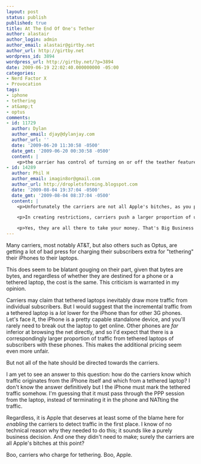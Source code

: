 ```yaml
---
layout: post
status: publish
published: true
title: At The End Of One's Tether
author: alastair
author_login: admin
author_email: alastair@girtby.net
author_url: http://girtby.net
wordpress_id: 3894
wordpress_url: http://girtby.net/?p=3894
date: 2009-06-19 22:02:40.000000000 -05:00
categories:
- Nerd Factor X
- Provocation
tags:
- iphone
- tethering
- at&amp;t
- optus
comments:
- id: 11729
  author: Dylan
  author_email: djay@dylanjay.com
  author_url: ''
  date: '2009-06-20 11:30:58 -0500'
  date_gmt: '2009-06-20 00:30:58 -0500'
  content: |
    <p>the carrier has control of turning on or off the teather feature in the phone itself. Not sure how.</p>
- id: 14289
  author: Phil H
  author_email: imagin8or@gmail.com
  author_url: http://dropletsforming.blogspot.com
  date: '2009-08-04 19:37:04 -0500'
  date_gmt: '2009-08-04 08:37:04 -0500'
  content: |
    <p>Unfortunately the carriers are not all Apple's bitches, as you put it. As per the normal business negotiation, each side brings their cards to the table. Apple had the iPhone, for which it wanted moolah. The carriers had moolah, for which they wanted the iPhone and as many restrictions they could get. For each restriction they will be willing to offer more money, so if Apple want to be nice to a small group of users that want to use tethering they have to be willing to give up some revenue for that.</p>

    <p>In creating restrictions, carriers push a larger proportion of users into buying addons to their contracts or into using the expensive bit of the tariff (international calls by banning net phone apps, etc), so driving up their Average Revenue Per User. Remember, the better the iPhone, the more Apple can squeeze out of the carrier and the more the carrier has to raise the ARPU to get their profit margin back. So Apple leverage the hype they can build to get a better deal from the carrier. And the carrier know that if you're spending $40/m on a contract, you probably won't mind another $5 for tethering. </p>

    <p>Yes, they are all there to take your money. That's Big Business at work. The terms of the deal to prevent tethering, to quietly throttle certain apps, were all written into the contracts at the negotiating table. This was a done deal a long time ago. As time goes on, and more apps and uses are prevented, the terms of that deal will be slowly revealed, clause by clause. Apple has not just turned on its loving fans, it has already sold them. Did you expect anything else?</p>
---
```

Many carriers, most notably AT&T, but also others such as Optus, are getting a lot of bad press for charging their subscribers extra for "tethering" their iPhones to their laptops.

This does seem to be blatant gouging on their part, given that bytes are bytes, and regardless of whether they are destined for a phone or a tethered laptop, the cost is the same. This criticism is warranted in my opinion.

Carriers may claim that tethered laptops inevitably draw more traffic from individual subscribers. But I would suggest that the incremental traffic from a tethered laptop is a *lot* lower for the iPhone than for other 3G phones. Let's face it, the iPhone is a pretty capable standalone device, and you'll rarely need to break out the laptop to get online. Other phones are *far* inferior at browsing the net directly, and so I'd expect that there is a correspondingly larger proportion of traffic from tethered laptops of subscribers with these phones. This makes the additional pricing seem even more unfair.

But not all of the hate should be directed towards the carriers.

I am yet to see an answer to this question: how do the carriers know which traffic originates from the iPhone itself and which from a tethered laptop? I don't know the answer definitively but I the iPhone must mark the tethered traffic somehow. I'm guessing that it must pass through the PPP session from the laptop, instead of terminating it in the phone and NATting the traffic.

Regardless, it is Apple that deserves at least some of the blame here for *enabling* the carriers to detect traffic in the first place. I know of no technical reason why they needed to do this; it sounds like a purely business decision. And one they didn't need to make; surely the carriers are all Apple's bitches at this point?

Boo, carriers who charge for tethering. Boo, Apple.
